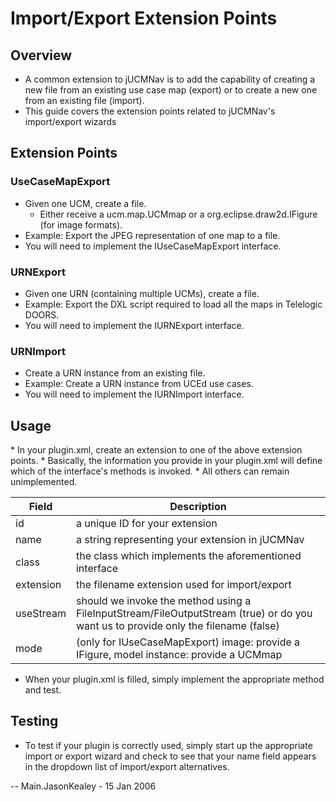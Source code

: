 # Import/Export Extension Points

## Overview

  - A common extension to jUCMNav is to add the capability of creating a
    new file from an existing use case map (export) or to create a new
    one from an existing file (import).
  - This guide covers the extension points related to jUCMNav's
    import/export wizards

## Extension Points

### UseCaseMapExport

  - Given one UCM, create a file.
      - Either receive a ucm.map.UCMmap or a org.eclipse.draw2d.IFigure
        (for image formats).
  - Example: Export the JPEG representation of one map to a file.
  - You will need to implement the IUseCaseMapExport interface.

### URNExport

  - Given one URN (containing multiple UCMs), create a file.
  - Example: Export the DXL script required to load all the maps in
    Telelogic DOORS.
  - You will need to implement the IURNExport interface.

### URNImport

  - Create a URN instance from an existing file.
  - Example: Create a URN instance from UCEd use cases.
  - You will need to implement the IURNImport interface.

## Usage

\* In your plugin.xml, create an extension to one of the above extension
points. \* Basically, the information you provide in your plugin.xml
will define which of the interface's methods is invoked. \* All others
can remain unimplemented.

| Field | Description |
| --- | --- |
| id | a unique ID for your extension |
| name | a string representing your extension in jUCMNav | 
| class | the class which implements the aforementioned interface |
| extension | the filename extension used for import/export | 
| useStream | should we invoke the method using a FileInputStream/FileOutputStream (true) or do you want us to provide only the filename (false) |
| mode | (only for IUseCaseMapExport) image: provide a IFigure, model instance: provide a UCMmap | 

  - When your plugin.xml is filled, simply implement the appropriate
    method and test.

## Testing

  - To test if your plugin is correctly used, simply start up the
    appropriate import or export wizard and check to see that your name
    field appears in the dropdown list of import/export alternatives.

\-- Main.JasonKealey - 15 Jan 2006
